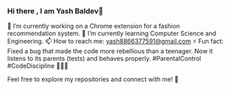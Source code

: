 ### Hi there , I am Yash Baldev👋

<!--
**yashbaldev/yashbaldev** is a ✨ _special_ ✨ repository because its `README.md` (this file) appears on your GitHub profile.
-->
🔭 I’m currently working on a Chrome extension for a fashion recommendation system.
🌱 I’m currently learning Computer Science and Engineering.
📫 How to reach me: yash8866377591@gmail.com
⚡ Fun fact: Fixed a bug that made the code more rebellious than a teenager. Now it listens to its parents (tests) and behaves properly. #ParentalControl #CodeDiscipline 🤖👨‍💻

Feel free to explore my repositories and connect with me! 🚀





